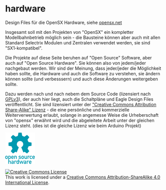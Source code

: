 # hardware
Design Files für die OpenSX Hardware, siehe <a href="http://opensx.net"> opensx.net </a>

Insgesamt soll mit den Projekten von "OpenSX" ein kompletter Modellbahnbetrieb möglich 
sein - die Bausteine können aber auch mit allen Standard Selectrix Modulen und Zentralen 
verwendet werden, sie sind "SX1-kompatibel".

Die Projekte auf diese Seite beruhen auf "Open Source" Software, aber auch auf 
"Open Source Hardware". Sie können also von jedem/jeder nachgebaut werden. 
Wir sind der Meinung, dass jeder/jeder die Möglichkeit haben sollte, die Hardware und 
auch die Software zu verstehen, sie ändern können sollte (und verbesssern) und auch 
diese Änderungen weitergeben sollte.

Dazu werden nach und nach nebem dem Source Code (lizensiert nach <a href="http://www.gnu.org/licenses/gpl-3.0.de.html">GPLv3</a>), 
der auch hier liegt, auch die Schaltpläne und Eagle Design Files veröffentlicht. 
Sie sind lizensiert unter der <a href="https://creativecommons.org/licenses/by-sa/4.0/de">"Creative Commons Attribution Share-Alike" Lizenz</a> - 
die eine persönliche und kommerzielle Weiterverwertung erlaubt, solange in angemesse Weise
die Urheberschaft von "opensx" erwähnt wird und die abgeleitete Arbeit unter der gleichen 
Lizenz steht. (dies ist die gleiche Lizenz wie beim Arduino Projekt)

![OSH Logo](/oshw-logo-100-px.png)


<a rel="license" href="http://creativecommons.org/licenses/by-sa/4.0/"><img alt="Creative Commons License" style="border-width:0" src="https://i.creativecommons.org/l/by-sa/4.0/88x31.png" /></a><br />This work is licensed under a <a rel="license" href="http://creativecommons.org/licenses/by-sa/4.0/">Creative Commons Attribution-ShareAlike 4.0 International License</a>.
